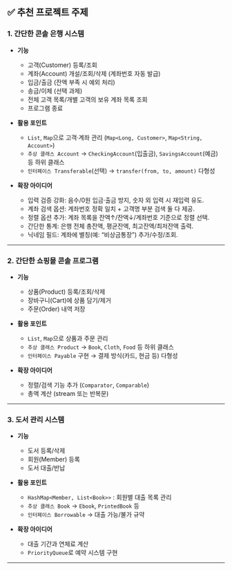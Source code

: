 ## ✅ 추천 프로젝트 주제


### 1. 간단한 콘솔 은행 시스템

* **기능**

  * 고객(Customer) 등록/조회
  * 계좌(Account) 개설/조회/삭제 (계좌번호 자동 발급)
  * 입금/출금 (잔액 부족 시 예외 처리)
  * 송금/이체 (선택 과제)
  * 전체 고객 목록/개별 고객의 보유 계좌 목록 조회
  * 프로그램 종료

* **활용 포인트**

  * `List`, `Map`으로 고객·계좌 관리 (`Map<Long, Customer>`, `Map<String, Account>`)
  * `추상 클래스 Account` → `CheckingAccount`(입출금), `SavingsAccount`(예금) 등 하위 클래스
  * `인터페이스 Transferable`(선택) → `transfer(from, to, amount)` 다형성

* **확장 아이디어**

    * 입력 검증 강화: 음수/0원 입금·출금 방지, 숫자 외 입력 시 재입력 유도.
    * 계좌 검색 옵션: 계좌번호 정확 일치 + 고객명 부분 검색 둘 다 제공.
    * 정렬 옵션 추가: 계좌 목록을 잔액↑/잔액↓/계좌번호 기준으로 정렬 선택.
    * 간단한 통계: 은행 전체 총잔액, 평균잔액, 최고잔액/최저잔액 출력.
    * 닉네임 필드: 계좌에 별칭(예: “비상금통장”) 추가/수정/조회.
---


### 2. 간단한 쇼핑몰 콘솔 프로그램

* **기능**

  * 상품(Product) 등록/조회/삭제
  * 장바구니(Cart)에 상품 담기/제거
  * 주문(Order) 내역 저장
* **활용 포인트**

  * `List`, `Map`으로 상품과 주문 관리
  * `추상 클래스 Product` → `Book`, `Cloth`, `Food` 등 하위 클래스
  * `인터페이스 Payable` 구현 → 결제 방식(카드, 현금 등) 다형성
* **확장 아이디어**

  * 정렬/검색 기능 추가 (`Comparator`, `Comparable`)
  * 총액 계산 (stream 또는 반복문)

---

### 3. 도서 관리 시스템

* **기능**

  * 도서 등록/삭제
  * 회원(Member) 등록
  * 도서 대출/반납
* **활용 포인트**

  * `HashMap<Member, List<Book>>` : 회원별 대출 목록 관리
  * `추상 클래스 Book` → `Ebook`, `PrintedBook` 등
  * `인터페이스 Borrowable` → 대출 가능/불가 규약
* **확장 아이디어**

  * 대출 기간과 연체료 계산
  * `PriorityQueue`로 예약 시스템 구현

---
